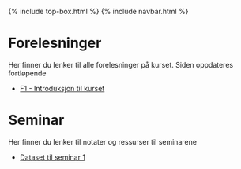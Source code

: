 
{% include top-box.html %} <!-- Kode for å inkludere boksen på toppen av siden. Se _config.yml for å gjøre endringer. -->
{% include navbar.html %} <!-- Kode for navigasjonsmeny. Se navbar.html for å gjøre endringer. -->
<!-- Gjør endringer under her -->

# Forelesninger
Her finner du lenker til alle forelesninger på kurset. Siden oppdateres fortløpende
* <a href="assets/F1_intro_v23.pdf"> F1 - Introduksjon til kurset</a>

# Seminar
Her finner du lenker til notater og ressurser til seminarene
* [Dataset til seminar 1](https://github.com/uit-sok-2011-v23/uit-sok-2011-v23.github.io/blob/main/Assets/income.csv) 
